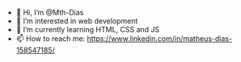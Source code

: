 - 👋 Hi, I’m @Mth-Dias
- 👀 I’m interested in web development
- 🌱 I’m currently learning HTML, CSS and JS
- 📫 How to reach me: https://www.linkedin.com/in/matheus-dias-158547185/

<!---
Mth-Dias/Mth-Dias is a ✨ special ✨ repository because its `README.md` (this file) appears on your GitHub profile.
You can click the Preview link to take a look at your changes.
--->
